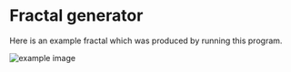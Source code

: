 # Fractal generator

Here is an example fractal which was produced by running this program. 

![example image](/fractal_generator/fractal_1.png)
